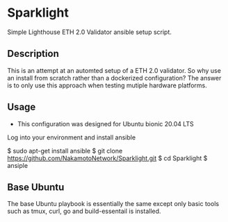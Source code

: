# Sparklight

Simple Lighthouse ETH 2.0 Validator ansible setup script. 

## Description

This is an attempt at an automted setup of a ETH 2.0 validator. So why use an install from scratch rather than a dockerized configuration? The answer is to only use this approach when testing mutiple hardware platforms.

## Usage

- This configuration was designed for Ubuntu bionic 20.04 LTS

Log into your environment and install ansible

$ sudo apt-get install ansible
$ git clone https://github.com/NakamotoNetwork/Sparklight.git
$ cd Sparklight
$ ansiple

## Base Ubuntu

The base Ubuntu playbook is essentially the same except only basic tools such as tmux, curl, go and build-essentail is installed.
